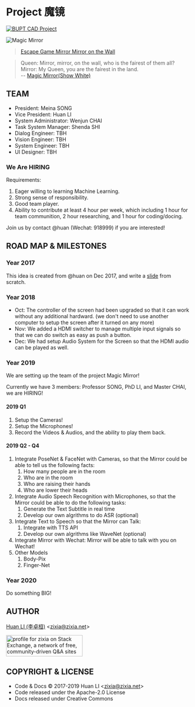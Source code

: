 # Project 魔镜

[![BUPT CAD Project](https://img.shields.io/badge/👀-BUPT_CAD_Project-blue.svg)](https://github.com/bupt/awesome-cad)

![Magic Mirror](https://bupt.github.io/magic-mirror/images/mirror-mirror-on-the-wall.jpg)
> [Escape Game Mirror Mirror on the Wall](http://gr.qadviser.eu/athens/escape-rooms/mirror-mirror-on-the-wall-the-mindtrap)

> Queen: Mirror, mirror, on the wall, who is the fairest of them all?  
> Mirror: My Queen, you are the fairest in the land.  
> -- [Magic Mirror(Show White)](https://en.wikipedia.org/wiki/Magic_Mirror_(Snow_White))

## TEAM

- President: Meina SONG
- Vice President: Huan LI
- System Administrator: Wenjun CHAI
- Task System Manager: Shenda SHI
- Dialog Engineer: TBH
- Vision Engineer: TBH
- System Engineer: TBH
- UI Designer: TBH

### We Are HIRING

Requirements:

1. Eager willing to learning Machine Learning.
1. Strong sense of responsibility.
1. Good team player.
1. Ability to contribute at least 4 hour per week, which including 1 hour for team communition, 2 hour researching, and 1 hour for coding/docing.

Join us by contact @huan (Wechat: 918999) if you are interested!

## ROAD MAP & MILESTONES

### Year 2017

This idea is created from @huan on Dec 2017, and write a [slide](https://docs.google.com/presentation/d/12I5k_lhlEyipIdHq270JzEFA8WH5B4VPZKnmjj1YHJs/edit?usp=sharing) from scratch.

### Year 2018

- Oct: The controller of the screen had been upgraded so that it can work without any additional hardward. (we don't need to use another computer to setup the screen after it turned on any more)
- Nov: We added a HDMI switcher to manage multiple input signals so that we can do switch as easy as push a button.
- Dec: We had setup Audio System for the Screen so that the HDMI audio can be played as well.

### Year 2019

We are setting up the team of the project Magic Mirror!

Currently we have 3 members: Professor SONG, PhD LI, and Master CHAI, we are HIRING!

#### 2019 Q1

1. Setup the Cameras!
1. Setup the Microphones!
1. Record the Videos & Audios, and the ability to play them back.

#### 2019 Q2 - Q4

1. Integrate PoseNet & FaceNet with Cameras, so that the Mirror could be able to tell us the following facts:
    1. How many people are in the room
    1. Who are in the room
    1. Who are raising their hands
    1. Who are lower their heads
1. Integrate Audio Speech Recognition with Microphones, so that the Mirror could be able to do the following tasks:
    1. Generate the Text Subtitle in real time
    1. Develop our own algrithms to do ASR (optional)
1. Integrate Text to Speech so that the Mirror can Talk:
    1. Integrate with TTS API
    1. Develop our own algrithms like WaveNet (optional)
1. Integrate Mirror with Wechat: Mirror will be able to talk with you on Wechat!
1. Other Models
    1. Body-Pix
    1. Finger-Net
    
### Year 2020

Do something BIG!

## AUTHOR

[Huan LI (李卓桓)](http://linkedin.com/in/zixia) \<zixia@zixia.net\>

<a href="https://stackexchange.com/users/265499">
  <img src="https://stackexchange.com/users/flair/265499.png" width="208" height="58" alt="profile for zixia on Stack Exchange, a network of free, community-driven Q&amp;A sites" title="profile for zixia on Stack Exchange, a network of free, community-driven Q&amp;A sites">
</a>

## COPYRIGHT & LICENSE

- Code & Docs © 2017-2019 Huan LI \<zixia@zixia.net\>
- Code released under the Apache-2.0 License
- Docs released under Creative Commons
